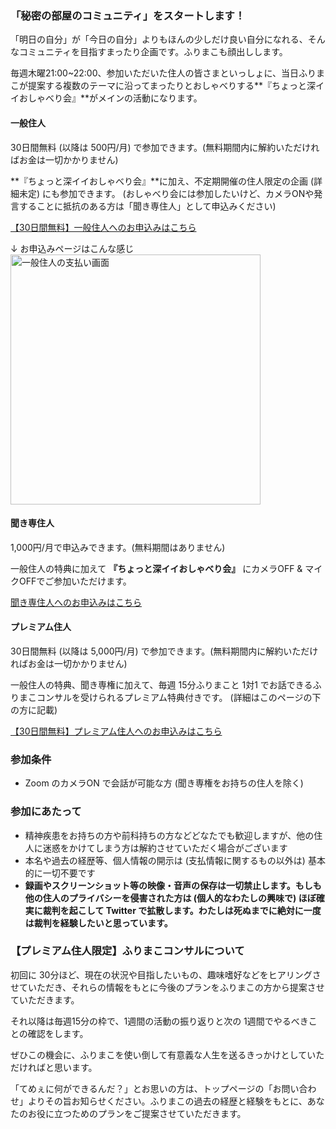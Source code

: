 
### 「秘密の部屋のコミュニティ」をスタートします！
「明日の自分」が「今日の自分」よりもほんの少しだけ良い自分になれる、そんなコミュニティを目指すまったり企画です。ふりまこも顔出しします。

毎週木曜21:00~22:00、参加いただいた住人の皆さまといっしょに、当日ふりまこが提案する複数のテーマに沿ってまったりとおしゃべりする**『ちょっと深イイおしゃべり会』**がメインの活動になります。
<br>


#### 一般住人
30日間無料 (以降は 500円/月) で参加できます。(無料期間内に解約いただければお金は一切かかりません)

**『ちょっと深イイおしゃべり会』**に加え、不定期開催の住人限定の企画 (詳細未定) にも参加できます。
(おしゃべり会には参加したいけど、カメラONや発言することに抵抗のある方は「聞き専住人」として申込みください)

<a target="_blank" class="button is-small is-primary is-light" href="https://buy.stripe.com/dR66oDgfj2qlfIYaEE">【30日間無料】一般住人へのお申込みはこちら</a>
<br>

↓ お申込みページはこんな感じ
<img src="/images/community/view_payment_normal.png" alt="一般住人の支払い画面" width="400"/>
<br>


#### 聞き専住人
1,000円/月で申込みできます。(無料期間はありません)

一般住人の特典に加えて **『ちょっと深イイおしゃべり会』** にカメラOFF & マイクOFFでご参加いただけます。

<a target="_blank" class="button is-small is-primary is-light" href="https://buy.stripe.com/eVadR57IN1mh8gw4gh">聞き専住人へのお申込みはこちら</a>
<br>


#### プレミアム住人
30日間無料 (以降は 5,000円/月) で参加できます。(無料期間内に解約いただければお金は一切かかりません)

一般住人の特典、聞き専権に加えて、毎週 15分ふりまこと 1対1 でお話できるふりまこコンサルを受けられるプレミアム特典付きです。
(詳細はこのページの下の方に記載)

<a target="_blank" class="button is-small is-primary is-light" href="https://buy.stripe.com/6oEaET3sxe93dAQ9AD">【30日間無料】プレミアム住人へのお申込みはこちら</a>


### 参加条件
- Zoom のカメラON で会話が可能な方 (聞き専権をお持ちの住人を除く)


### 参加にあたって
- 精神疾患をお持ちの方や前科持ちの方などどなたでも歓迎しますが、他の住人に迷惑をかけてしまう方は解約させていただく場合がございます
- 本名や過去の経歴等、個人情報の開示は (支払情報に関するもの以外は) 基本的に一切不要です
- **録画やスクリーンショット等の映像・音声の保存は一切禁止します。もしも他の住人のプライバシーを侵害された方は (個人的なわたしの興味で) ほぼ確実に裁判を起こして Twitter で拡散します。わたしは死ぬまでに絶対に一度は裁判を経験したいと思っています。**


### 【プレミアム住人限定】ふりまこコンサルについて
初回に 30分ほど、現在の状況や目指したいもの、趣味嗜好などをヒアリングさせていただき、それらの情報をもとに今後のプランをふりまこの方から提案させていただきます。

それ以降は毎週15分の枠で、1週間の活動の振り返りと次の 1週間でやるべきことの確認をします。

ぜひこの機会に、ふりまこを使い倒して有意義な人生を送るきっかけとしていただければと思います。

「てめぇに何ができるんだ？」とお思いの方は、トップページの「お問い合わせ」よりその旨お知らせください。ふりまこの過去の経歴と経験をもとに、あなたのお役に立つためのプランをご提案させていただきます。
